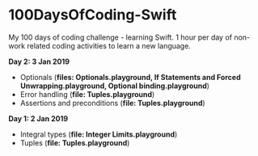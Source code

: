 # 100DaysOfCoding-Swift
My 100 days of coding challenge - learning Swift.
1 hour per day of non-work related coding activities to learn a new language.

**Day 2: 3 Jan 2019**
- Optionals (__files: Optionals.playground, If Statements and Forced Unwrapping.playground, Optional binding.playground__)
- Error handling (__file: Tuples.playground__)
- Assertions and preconditions (__file: Tuples.playground__)

**Day 1: 2 Jan 2019**
- Integral types (__file: Integer Limits.playground__)
- Tuples (__file: Tuples.playground__)


